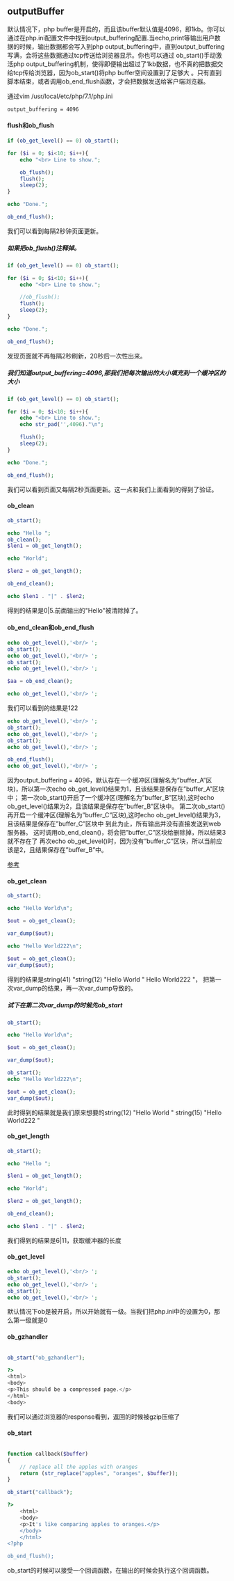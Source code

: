 ## outputBuffer


默认情况下，php buffer是开启的，而且该buffer默认值是4096，即1kb。你可以通过在php.ini配置文件中找到output_buffering配置.当echo,print等输出用户数据的时候，输出数据都会写入到php output_buffering中，直到output_buffering写满，会将这些数据通过tcp传送给浏览器显示。你也可以通过 ob_start()手动激活php output_buffering机制，使得即便输出超过了1kb数据，也不真的把数据交给tcp传给浏览器，因为ob_start()将php buffer空间设置到了足够大 。只有直到脚本结束，或者调用ob_end_flush函数，才会把数据发送给客户端浏览器。

通过vim /usr/local/etc/php/7.1/php.ini
```text
output_buffering = 4096
```

#### flush和ob_flush

```PHP
if (ob_get_level() == 0) ob_start();

for ($i = 0; $i<10; $i++){
    echo "<br> Line to show.";

    ob_flush();
    flush();
    sleep(2);
}

echo "Done.";

ob_end_flush();
```

我们可以看到每隔2秒钟页面更新。

##### 如果把ob_flush()注释掉。

```PHP
if (ob_get_level() == 0) ob_start();

for ($i = 0; $i<10; $i++){
    echo "<br> Line to show.";

    //ob_flush();
    flush();
    sleep(2);
}

echo "Done.";

ob_end_flush();
```

发现页面就不再每隔2秒刷新，20秒后一次性出来。

##### 我们知道output_buffering=4096,那我们把每次输出的大小填充到一个缓冲区的大小

```PHP
if (ob_get_level() == 0) ob_start();

for ($i = 0; $i<10; $i++){
    echo "<br> Line to show.";
    echo str_pad('',4096)."\n";

    flush();
    sleep(2);
}

echo "Done.";

ob_end_flush();
```
我们可以看到页面又每隔2秒页面更新。这一点和我们上面看到的得到了验证。

#### ob_clean

```PHP
ob_start();

echo "Hello ";
ob_clean();
$len1 = ob_get_length();

echo "World";

$len2 = ob_get_length();

ob_end_clean();

echo $len1 . "|" . $len2;
```

得到的结果是0|5.前面输出的"Hello"被清除掉了。

#### ob_end_clean和ob_end_flush

```PHP
echo ob_get_level(),'<br/> ';
ob_start();
echo ob_get_level(),'<br/> ';
ob_start();
echo ob_get_level(),'<br/> ';

$aa = ob_end_clean();

echo ob_get_level(),'<br/> ';

```
我们可以看到的结果是122

```PHP
echo ob_get_level(),'<br/> ';
ob_start();
echo ob_get_level(),'<br/> ';
ob_start();
echo ob_get_level(),'<br/> ';

ob_end_flush();
echo ob_get_level(),'<br/> ';
```

因为output_buffering = 4096，默认存在一个缓冲区(理解名为”buffer_A”区块)，所以第一次echo ob_get_level()结果为1，且该结果是保存在”buffer_A”区块中； 
第一次ob_start()开启了一个缓冲区(理解名为”buffer_B”区块),这时echo ob_get_level()结果为2，且该结果是保存在”buffer_B”区块中。 
第二次ob_start()再开启一个缓冲区(理解名为”buffer_C”区块),这时echo ob_get_level()结果为3，且该结果是保存在”buffer_C”区块中 
到此为止，所有输出并没有直接发送到web服务器。 
这时调用ob_end_clean()，将会把”buffer_C”区块给删除掉，所以结果3就不存在了 
再次echo ob_get_level()时，因为没有”buffer_C”区块，所以当前应该是2，且结果保存在”buffer_B”中。 

[参考](https://blog.csdn.net/soonfly/article/details/52105533 )

#### ob_get_clean

```PHP
ob_start();

echo "Hello World\n";

$out = ob_get_clean();

var_dump($out);

echo "Hello World222\n";

$out = ob_get_clean();
var_dump($out);
```
得到的结果是string(41) "string(12) "Hello World " Hello World222 "，
把第一次var_dump的结果，再一次var_dump导致的。

##### 试下在第二次var_dump的时候先ob_start

```PHP
ob_start();

echo "Hello World\n";

$out = ob_get_clean();

var_dump($out);

ob_start();
echo "Hello World222\n";

$out = ob_get_clean();
var_dump($out);
```

此时得到的结果就是我们原来想要的string(12) "Hello World " string(15) "Hello World222 "

#### ob_get_length

```PHP
ob_start();

echo "Hello ";

$len1 = ob_get_length();

echo "World";

$len2 = ob_get_length();

ob_end_clean();

echo $len1 . "|" . $len2;
```

我们得到的结果是6|11，获取缓冲器的长度

#### ob_get_level

```PHP
echo ob_get_level(),'<br/> ';
ob_start();
echo ob_get_level(),'<br/> ';
ob_start();
echo ob_get_level(),'<br/> ';
```
默认情况下ob是被开启，所以开始就有一级。当我们把php.ini中的设置为0，那么第一级就是0

#### ob_gzhandler

```PHP

ob_start("ob_gzhandler");

?>
<html>
<body>
<p>This should be a compressed page.</p>
</html>
<body>
```

我们可以通过浏览器的response看到，返回的时候被gzip压缩了

#### ob_start

```PHP

function callback($buffer)
{
    // replace all the apples with oranges
    return (str_replace("apples", "oranges", $buffer));
}

ob_start("callback");

?>
    <html>
    <body>
    <p>It's like comparing apples to oranges.</p>
    </body>
    </html>
<?php

ob_end_flush();

```
ob_start的时候可以接受一个回调函数，在输出的时候会执行这个回调函数。